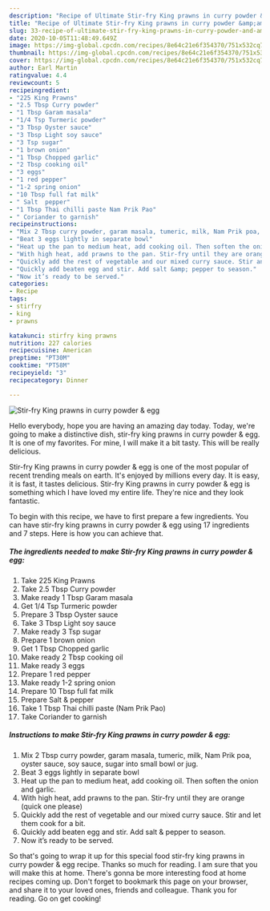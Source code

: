 ```yaml
---
description: "Recipe of Ultimate Stir-fry King prawns in curry powder &amp;amp; egg"
title: "Recipe of Ultimate Stir-fry King prawns in curry powder &amp;amp; egg"
slug: 33-recipe-of-ultimate-stir-fry-king-prawns-in-curry-powder-and-amp-egg
date: 2020-10-05T11:48:49.649Z
image: https://img-global.cpcdn.com/recipes/8e64c21e6f354370/751x532cq70/stir-fry-king-prawns-in-curry-powder-egg-recipe-main-photo.jpg
thumbnail: https://img-global.cpcdn.com/recipes/8e64c21e6f354370/751x532cq70/stir-fry-king-prawns-in-curry-powder-egg-recipe-main-photo.jpg
cover: https://img-global.cpcdn.com/recipes/8e64c21e6f354370/751x532cq70/stir-fry-king-prawns-in-curry-powder-egg-recipe-main-photo.jpg
author: Earl Martin
ratingvalue: 4.4
reviewcount: 5
recipeingredient:
- "225 King Prawns"
- "2.5 Tbsp Curry powder"
- "1 Tbsp Garam masala"
- "1/4 Tsp Turmeric powder"
- "3 Tbsp Oyster sauce"
- "3 Tbsp Light soy sauce"
- "3 Tsp sugar"
- "1 brown onion"
- "1 Tbsp Chopped garlic"
- "2 Tbsp cooking oil"
- "3 eggs"
- "1 red pepper"
- "1-2 spring onion"
- "10 Tbsp full fat milk"
- " Salt  pepper"
- "1 Tbsp Thai chilli paste Nam Prik Pao"
- " Coriander to garnish"
recipeinstructions:
- "Mix 2 Tbsp curry powder, garam masala, tumeric, milk, Nam Prik poa, oyster sauce, soy sauce, sugar into small bowl or jug."
- "Beat 3 eggs lightly in separate bowl"
- "Heat up the pan to medium heat, add cooking oil. Then soften the onion and garlic."
- "With high heat, add prawns to the pan. Stir-fry until they are orange (quick one please)"
- "Quickly add the rest of vegetable and our mixed curry sauce. Stir and let them cook for a bit."
- "Quickly add beaten egg and stir. Add salt &amp; pepper to season."
- "Now it’s ready to be served."
categories:
- Recipe
tags:
- stirfry
- king
- prawns

katakunci: stirfry king prawns 
nutrition: 227 calories
recipecuisine: American
preptime: "PT30M"
cooktime: "PT58M"
recipeyield: "3"
recipecategory: Dinner

---
```



![Stir-fry King prawns in curry powder &amp; egg](https://img-global.cpcdn.com/recipes/8e64c21e6f354370/751x532cq70/stir-fry-king-prawns-in-curry-powder-egg-recipe-main-photo.jpg)

Hello everybody, hope you are having an amazing day today. Today, we're going to make a distinctive dish, stir-fry king prawns in curry powder &amp; egg. It is one of my favorites. For mine, I will make it a bit tasty. This will be really delicious.

Stir-fry King prawns in curry powder &amp; egg is one of the most popular of recent trending meals on earth. It's enjoyed by millions every day. It is easy, it is fast, it tastes delicious. Stir-fry King prawns in curry powder &amp; egg is something which I have loved my entire life. They're nice and they look fantastic.




To begin with this recipe, we have to first prepare a few ingredients. You can have stir-fry king prawns in curry powder &amp; egg using 17 ingredients and 7 steps. Here is how you can achieve that.

<!--inarticleads1-->

##### The ingredients needed to make Stir-fry King prawns in curry powder &amp; egg:

1. Take 225 King Prawns
1. Take 2.5 Tbsp Curry powder
1. Make ready 1 Tbsp Garam masala
1. Get 1/4 Tsp Turmeric powder
1. Prepare 3 Tbsp Oyster sauce
1. Take 3 Tbsp Light soy sauce
1. Make ready 3 Tsp sugar
1. Prepare 1 brown onion
1. Get 1 Tbsp Chopped garlic
1. Make ready 2 Tbsp cooking oil
1. Make ready 3 eggs
1. Prepare 1 red pepper
1. Make ready 1-2 spring onion
1. Prepare 10 Tbsp full fat milk
1. Prepare  Salt &amp; pepper
1. Take 1 Tbsp Thai chilli paste (Nam Prik Pao)
1. Take  Coriander to garnish




<!--inarticleads2-->

##### Instructions to make Stir-fry King prawns in curry powder &amp; egg:

1. Mix 2 Tbsp curry powder, garam masala, tumeric, milk, Nam Prik poa, oyster sauce, soy sauce, sugar into small bowl or jug.
1. Beat 3 eggs lightly in separate bowl
1. Heat up the pan to medium heat, add cooking oil. Then soften the onion and garlic.
1. With high heat, add prawns to the pan. Stir-fry until they are orange (quick one please)
1. Quickly add the rest of vegetable and our mixed curry sauce. Stir and let them cook for a bit.
1. Quickly add beaten egg and stir. Add salt &amp; pepper to season.
1. Now it’s ready to be served.




So that's going to wrap it up for this special food stir-fry king prawns in curry powder &amp; egg recipe. Thanks so much for reading. I am sure that you will make this at home. There's gonna be more interesting food at home recipes coming up. Don't forget to bookmark this page on your browser, and share it to your loved ones, friends and colleague. Thank you for reading. Go on get cooking!
